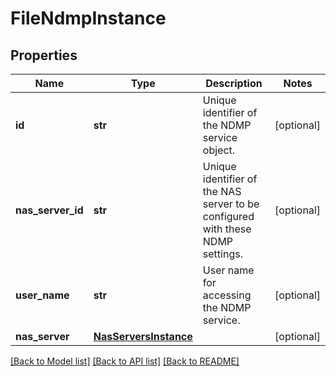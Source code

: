 # FileNdmpInstance

## Properties
Name | Type | Description | Notes
------------ | ------------- | ------------- | -------------
**id** | **str** | Unique identifier of the NDMP service object. | [optional] 
**nas_server_id** | **str** | Unique identifier of the NAS server to be configured with these NDMP settings. | [optional] 
**user_name** | **str** | User name for accessing the NDMP service. | [optional] 
**nas_server** | [**NasServersInstance**](NasServersInstance.md) |  | [optional] 

[[Back to Model list]](../README.md#documentation-for-models) [[Back to API list]](../README.md#documentation-for-api-endpoints) [[Back to README]](../README.md)

